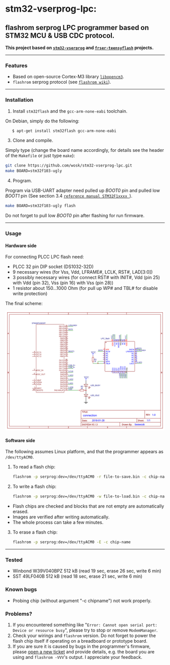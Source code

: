 ﻿# stm32-vserprog-lpc:
## flashrom serprog LPC programmer based on STM32 MCU & USB CDC protocol.
**This project based on [`stm32-vserprog`](https://github.com/dword1511/stm32-vserprog) and [`frser-teensyflash`](https://github.com/urjaman/frser-teensyflash) projects.**

* * *
### Features
* Based on open-source Cortex-M3 library [`libopencm3`](https://github.com/libopencm3/libopencm3).
* `flashrom` serprog protocol (see [`flashrom wiki`](https://www.flashrom.org/Serprog)).

* * *
### Installation
1. Install `stm32flash` and the `gcc-arm-none-eabi` toolchain. 

On Debian, simply do the following:
```bash
   $ apt-get install stm32flash gcc-arm-none-eabi
   ```

3. Clone and compile.

  Simply type (change the board name accordingly, for details see the header of the `Makefile` or just type `make`):

   ```bash
   git clone https://github.com/wosk/stm32-vserprog-lpc.git
   make BOARD=stm32f103-ugly
   ```
4. Program.

Program via USB-UART adapter need pulled up _BOOT0_ pin and pulled low _BOOT1_ pin (See section 3.4 [`reference manual STM32F1xxxx `](http://www.st.com/resource/en/reference_manual/CD00171190.pdf)).

   ```bash
   make BOARD=stm32f103-ugly flash
   ```
Do not forget to pull low _BOOT0_ pin after flashing for run firmware.

* * *
### Usage
#### Hardware side
For connecting PLCC LPC flash need:

  * PLCC 32 pin DIP socket (DS1032-32D)
  * 9 necessary wires (for Vss, Vdd, LFRAME#, LCLK, RST#, LAD[3:0])
  * 3 possibly necessary wires (for connect RST# with INIT#, Vdd (pin 25) with Vdd (pin 32), Vss (pin 16) with Vss (pin 28))
  * 1 resistor about 150...1000 Ohm (for pull up WP# and TBL# for disable write protection)

The final scheme:

<img src="./doc/connection.svg" alt="scheme"/>

#### Software side
 The following assumes Linux platform, and that the programmer appears as `/dev/ttyACM0`.

1. To read a flash chip:
   ```bash
   flashrom -p serprog:dev=/dev/ttyACM0 -r file-to-save.bin -c chip-name
   ```

2. To write a flash chip:
   ```bash
   flashrom -p serprog:dev=/dev/ttyACM0 -w file-to-load.bin -c chip-name
   ```
  * Flash chips are checked and blocks that are not empty are automatically erased.
  * Images are verified after writing automatically.
  * The whole process can take a few minutes.
 
3. To erase a flash chip:
   ```bash
   flashrom -p serprog:dev=/dev/ttyACM0 -E -c chip-name
   ```

* * *
### Tested
* Winbond W39V040BPZ 512 kB (read 19 sec, erase 26 sec, write 6 min)
* SST 49LF040B 512 kB (read 18 sec, erase 21 sec, write 6 min)

### Known bugs
* Probing chip (without argument "-c chipname") not work properly.

### Problems?
1. If you encountered something like "`Error: Cannot open serial port: Device or resource busy`", please try to stop or remove `ModemManager`.
1. Check your wirings and `flashrom` version. Do not forget to power the flash chip itself if operating on a breadboard or prototype board.
1. If you are sure it is caused by bugs in the programmer's firmware,
   please [open a new ticket](https://github.com/wosk/stm32-vserprog-lpc/issues) and provide details, e.g. the board you are using and `flashrom -VVV`'s output. I appreciate your feedback.
